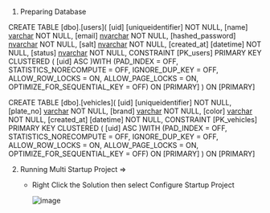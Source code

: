 1. Preparing Database

CREATE TABLE [dbo].[users](
	[uid] [uniqueidentifier] NOT NULL,
	[name] [varchar](50) NOT NULL,
	[email] [nvarchar](150) NOT NULL,
	[hashed_password] [nvarchar](150) NOT NULL,
	[salt] [nvarchar](150) NOT NULL,
	[created_at] [datetime] NOT NULL,
	[status] [nvarchar](15) NOT NULL,
 CONSTRAINT [PK_users] PRIMARY KEY CLUSTERED 
(
	[uid] ASC
)WITH (PAD_INDEX = OFF, STATISTICS_NORECOMPUTE = OFF, IGNORE_DUP_KEY = OFF, ALLOW_ROW_LOCKS = ON, ALLOW_PAGE_LOCKS = ON, OPTIMIZE_FOR_SEQUENTIAL_KEY = OFF) ON [PRIMARY]
) ON [PRIMARY]

CREATE TABLE [dbo].[vehicles](
	[uid] [uniqueidentifier] NOT NULL,
	[plate_no] [varchar](50) NOT NULL,
	[brand] [varchar](50) NOT NULL,
	[color] [varchar](50) NOT NULL,
	[created_at] [datetime] NOT NULL,
 CONSTRAINT [PK_vehicles] PRIMARY KEY CLUSTERED 
(
	[uid] ASC
)WITH (PAD_INDEX = OFF, STATISTICS_NORECOMPUTE = OFF, IGNORE_DUP_KEY = OFF, ALLOW_ROW_LOCKS = ON, ALLOW_PAGE_LOCKS = ON, OPTIMIZE_FOR_SEQUENTIAL_KEY = OFF) ON [PRIMARY]
) ON [PRIMARY]

2. Running Multi Startup Project =>
   - Right Click the Solution then select Configure Startup Project
  
     ![image](https://github.com/user-attachments/assets/d1caccd9-54f2-4860-b200-b62790a48596)

